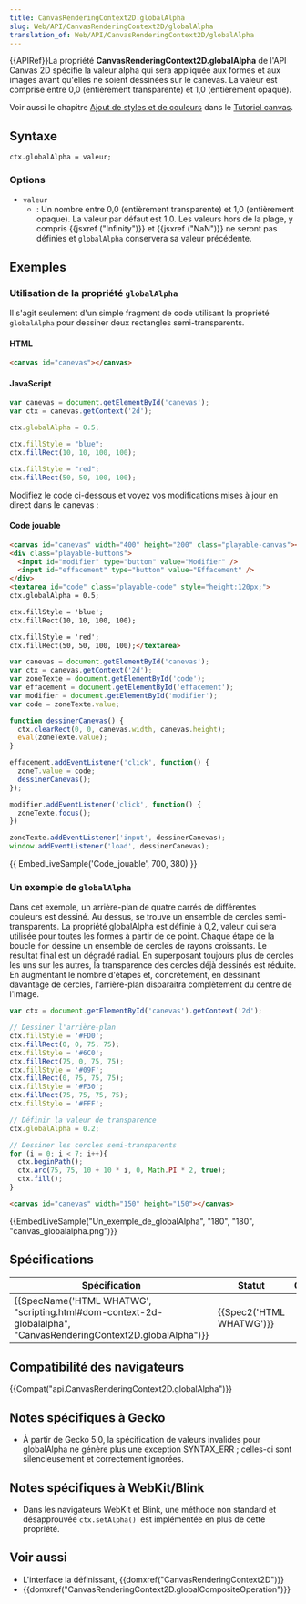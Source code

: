 ```yaml
---
title: CanvasRenderingContext2D.globalAlpha
slug: Web/API/CanvasRenderingContext2D/globalAlpha
translation_of: Web/API/CanvasRenderingContext2D/globalAlpha
---
```

{{APIRef}}La propriété **CanvasRenderingContext2D.globalAlpha** de l'API Canvas 2D spécifie la valeur alpha qui sera appliquée aux formes et aux images avant qu'elles ne soient dessinées sur le canevas. La valeur est comprise entre 0,0 (entièrement transparente) et 1,0 (entièrement opaque).

Voir aussi le chapitre [Ajout de styles et de couleurs](/fr-FR/docs/Web/API/Canvas_API/Tutorial/Applying_styles_and_colors) dans le [Tutoriel canvas](/fr-FR/docs/Web/API/Canvas_API/Tutorial).

## Syntaxe

    ctx.globalAlpha = valeur;

### Options

- `valeur`
  - : Un nombre entre 0,0 (entièrement transparente) et 1,0 (entièrement opaque). La valeur par défaut est 1,0. Les valeurs hors de la plage, y compris {{jsxref ("Infinity")}} et {{jsxref ("NaN")}} ne seront pas définies et `globalAlpha` conservera sa valeur précédente.

## Exemples

### Utilisation de la propriété `globalAlpha`

Il s'agit seulement d'un simple fragment de code utilisant la propriété `globalAlpha` pour dessiner deux rectangles semi-transparents.

#### HTML

```html
<canvas id="canevas"></canvas>
```

#### JavaScript

```js
var canevas = document.getElementById('canevas');
var ctx = canevas.getContext('2d');

ctx.globalAlpha = 0.5;

ctx.fillStyle = "blue";
ctx.fillRect(10, 10, 100, 100);

ctx.fillStyle = "red";
ctx.fillRect(50, 50, 100, 100);
```

Modifiez le code ci-dessous et voyez vos modifications mises à jour en direct dans le canevas :

#### Code jouable

```html hidden
<canvas id="canevas" width="400" height="200" class="playable-canvas"></canvas>
<div class="playable-buttons">
  <input id="modifier" type="button" value="Modifier" />
  <input id="effacement" type="button" value="Effacement" />
</div>
<textarea id="code" class="playable-code" style="height:120px;">
ctx.globalAlpha = 0.5;

ctx.fillStyle = 'blue';
ctx.fillRect(10, 10, 100, 100);

ctx.fillStyle = 'red';
ctx.fillRect(50, 50, 100, 100);</textarea>
```

```js hidden
var canevas = document.getElementById('canevas');
var ctx = canevas.getContext('2d');
var zoneTexte = document.getElementById('code');
var effacement = document.getElementById('effacement');
var modifier = document.getElementById('modifier');
var code = zoneTexte.value;

function dessinerCanevas() {
  ctx.clearRect(0, 0, canevas.width, canevas.height);
  eval(zoneTexte.value);
}

effacement.addEventListener('click', function() {
  zoneT.value = code;
  dessinerCanevas();
});

modifier.addEventListener('click', function() {
  zoneTexte.focus();
})

zoneTexte.addEventListener('input', dessinerCanevas);
window.addEventListener('load', dessinerCanevas);
```

{{ EmbedLiveSample('Code_jouable', 700, 380) }}

### Un exemple de `globalAlpha`

Dans cet exemple, un arrière-plan de quatre carrés de différentes couleurs est dessiné. Au dessus, se trouve un ensemble de cercles semi-transparents. La propriété globalAlpha est définie à 0,2, valeur qui sera utilisée pour toutes les formes à partir de ce point. Chaque étape de la boucle `for` dessine un ensemble de cercles de rayons croissants. Le résultat final est un dégradé radial. En superposant toujours plus de cercles les uns sur les autres, la transparence des cercles déjà dessinés est réduite. En augmentant le nombre d'étapes et, concrètement, en dessinant davantage de cercles, l'arrière-plan disparaitra complètement du centre de l'image.

```js
var ctx = document.getElementById('canevas').getContext('2d');

// Dessiner l'arrière-plan
ctx.fillStyle = '#FD0';
ctx.fillRect(0, 0, 75, 75);
ctx.fillStyle = '#6C0';
ctx.fillRect(75, 0, 75, 75);
ctx.fillStyle = '#09F';
ctx.fillRect(0, 75, 75, 75);
ctx.fillStyle = '#F30';
ctx.fillRect(75, 75, 75, 75);
ctx.fillStyle = '#FFF';

// Définir la valeur de transparence
ctx.globalAlpha = 0.2;

// Dessiner les cercles semi-transparents
for (i = 0; i < 7; i++){
  ctx.beginPath();
  ctx.arc(75, 75, 10 + 10 * i, 0, Math.PI * 2, true);
  ctx.fill();
}
```

```html hidden
<canvas id="canevas" width="150" height="150"></canvas>
```

{{EmbedLiveSample("Un_exemple_de_globalAlpha", "180", "180", "canvas_globalalpha.png")}}

## Spécifications

| Spécification                                                                                                                                        | Statut                           | Commentaire |
| ---------------------------------------------------------------------------------------------------------------------------------------------------- | -------------------------------- | ----------- |
| {{SpecName('HTML WHATWG', "scripting.html#dom-context-2d-globalalpha", "CanvasRenderingContext2D.globalAlpha")}} | {{Spec2('HTML WHATWG')}} |             |

## Compatibilité des navigateurs

{{Compat("api.CanvasRenderingContext2D.globalAlpha")}}

## Notes spécifiques à Gecko

- À partir de Gecko 5.0, la spécification de valeurs invalides pour globalAlpha ne génère plus une exception SYNTAX_ERR ; celles-ci sont silencieusement et correctement ignorées.

## Notes spécifiques à WebKit/Blink

- Dans les navigateurs WebKit et Blink, une méthode non standard et désapprouvée `ctx.setAlpha() `est implémentée en plus de cette propriété.

## Voir aussi

- L'interface la définissant, {{domxref("CanvasRenderingContext2D")}}
- {{domxref("CanvasRenderingContext2D.globalCompositeOperation")}}
